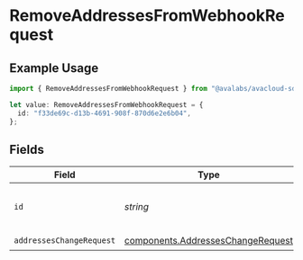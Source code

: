 # RemoveAddressesFromWebhookRequest

## Example Usage

```typescript
import { RemoveAddressesFromWebhookRequest } from "@avalabs/avacloud-sdk/models/operations";

let value: RemoveAddressesFromWebhookRequest = {
  id: "f33de69c-d13b-4691-908f-870d6e2e6b04",
};
```

## Fields

| Field                                                                                  | Type                                                                                   | Required                                                                               | Description                                                                            | Example                                                                                |
| -------------------------------------------------------------------------------------- | -------------------------------------------------------------------------------------- | -------------------------------------------------------------------------------------- | -------------------------------------------------------------------------------------- | -------------------------------------------------------------------------------------- |
| `id`                                                                                   | *string*                                                                               | :heavy_check_mark:                                                                     | The webhook identifier.                                                                | f33de69c-d13b-4691-908f-870d6e2e6b04                                                   |
| `addressesChangeRequest`                                                               | [components.AddressesChangeRequest](../../models/components/addresseschangerequest.md) | :heavy_check_mark:                                                                     | N/A                                                                                    |                                                                                        |